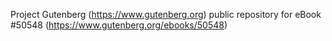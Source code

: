 Project Gutenberg (https://www.gutenberg.org) public repository for
eBook #50548 (https://www.gutenberg.org/ebooks/50548)
